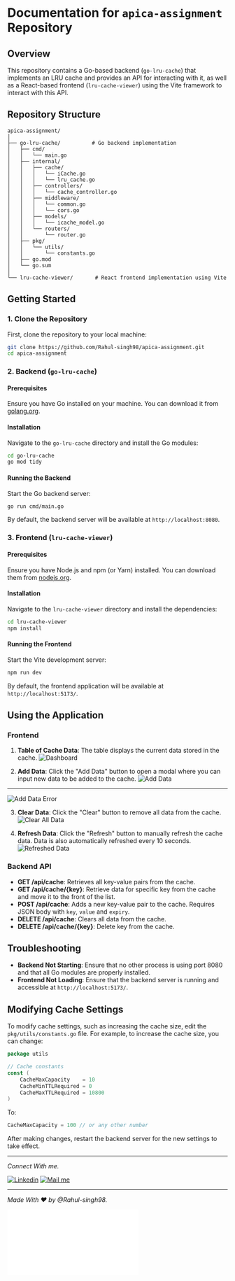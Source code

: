 # Documentation for `apica-assignment` Repository

## Overview

This repository contains a Go-based backend (`go-lru-cache`) that implements an LRU cache and provides an API for interacting with it, as well as a React-based frontend (`lru-cache-viewer`) using the Vite framework to interact with this API.

## Repository Structure

```
apica-assignment/
│
├── go-lru-cache/          # Go backend implementation
│   ├── cmd/
│   │   └── main.go
│   ├── internal/
│   │   ├── cache/
│   │   │   └── iCache.go
│   │   │   └── lru_cache.go
│   │   ├── controllers/
│   │   │   └── cache_controller.go
│   │   ├── middleware/
│   │   │   └── common.go
│   │   │   └── cors.go
│   │   ├── models/
│   │   │   └── icache_model.go
│   │   └── routers/
│   │       └── router.go
│   ├── pkg/
│   │   └── utils/
│   │       └── constants.go
│   ├── go.mod
│   └── go.sum
│
└── lru-cache-viewer/       # React frontend implementation using Vite
```

## Getting Started

### 1. Clone the Repository

First, clone the repository to your local machine:

```bash
git clone https://github.com/Rahul-singh98/apica-assignment.git
cd apica-assignment
```

### 2. Backend (`go-lru-cache`)

#### Prerequisites

Ensure you have Go installed on your machine. You can download it from [golang.org](https://golang.org/dl/).

#### Installation

Navigate to the `go-lru-cache` directory and install the Go modules:

```bash
cd go-lru-cache
go mod tidy
```

#### Running the Backend

Start the Go backend server:

```bash
go run cmd/main.go
```

By default, the backend server will be available at `http://localhost:8080`.

### 3. Frontend (`lru-cache-viewer`)

#### Prerequisites

Ensure you have Node.js and npm (or Yarn) installed. You can download them from [nodejs.org](https://nodejs.org/).

#### Installation

Navigate to the `lru-cache-viewer` directory and install the dependencies:

```bash
cd lru-cache-viewer
npm install
```

#### Running the Frontend

Start the Vite development server:

```bash
npm run dev
```

By default, the frontend application will be available at `http://localhost:5173/`.

## Using the Application

### Frontend

1. **Table of Cache Data**: The table displays the current data stored in the cache.
   ![Dashboard](readme_resources/images/dashboard.png)

2. **Add Data**: Click the "Add Data" button to open a modal where you can input new data to be added to the cache.
   ![Add Data](readme_resources/images/add_data_form.png)

---

![Add Data Error](readme_resources/images/add_data_error.png)

3. **Clear Data**: Click the "Clear" button to remove all data from the cache.
   ![Clear All Data](readme_resources/images/clear_data.png)

4. **Refresh Data**: Click the "Refresh" button to manually refresh the cache data. Data is also automatically refreshed every 10 seconds.
   ![Refreshed Data](readme_resources/images/added_data.png)

### Backend API

- **GET /api/cache**: Retrieves all key-value pairs from the cache.
- **GET /api/cache/{key}**: Retrieve data for specific key from the cache and move it to the front of the list.
- **POST /api/cache**: Adds a new key-value pair to the cache. Requires JSON body with `key`, `value` and `expiry`.
- **DELETE /api/cache**: Clears all data from the cache.
- **DELETE /api/cache/{key}**: Delete key from the cache.

## Troubleshooting

- **Backend Not Starting**: Ensure that no other process is using port 8080 and that all Go modules are properly installed.
- **Frontend Not Loading**: Ensure that the backend server is running and accessible at `http://localhost:5173/`.

## Modifying Cache Settings

To modify cache settings, such as increasing the cache size, edit the `pkg/utils/constants.go` file. For example, to increase the cache size, you can change:

```go
package utils

// Cache constants
const (
	CacheMaxCapacity    = 10
	CacheMinTTLRequired = 0
	CacheMaxTTLRequired = 10800
)
```

To:

```go
CacheMaxCapacity = 100 // or any other number
```

After making changes, restart the backend server for the new settings to take effect.

---

_Connect With me._

[![Linkedin](readme_resources/icons/linkedin.png)](https://www.linkedin.com/in/rahul-singh-432555194)
[![Mail me](readme_resources/icons/mail.png)](mailto:rajput.rahul8510@gmail.com)

---

_Made With :heart: by @Rahul-singh98._

![Click to download CV](readme_resources/files/Senior_Python_Developer.pdf)
